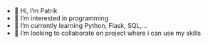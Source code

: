 - 👋 Hi, I’m Patrik
- 👀 I’m interested in programming
- 🌱 I’m currently learning Python, Flask, SQL,...
- 💞️ I’m looking to collaborate on project where i can use my skills

<!---
smeglofus/smeglofus is a ✨ special ✨ repository because its `README.md` (this file) appears on your GitHub profile.
You can click the Preview link to take a look at your changes.
--->
